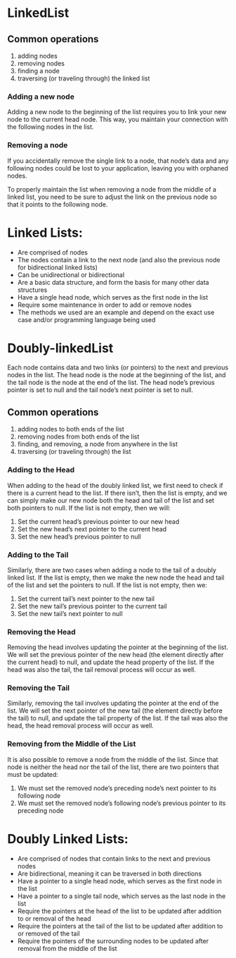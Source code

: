 # LinkedList
## Common operations
1. adding nodes
2. removing nodes
3. finding a node
4. traversing (or traveling through) the linked list

### Adding a new node
Adding a new node to the beginning of the list requires you to link your new node to the current head node. This way, you maintain your connection with the following nodes in the list.

### Removing a node
If you accidentally remove the single link to a node, that node’s data and any following nodes could be lost to your application, leaving you with orphaned nodes.

To properly maintain the list when removing a node from the middle of a linked list, you need to be sure to adjust the link on the previous node so that it points to the following node.

# Linked Lists:

- Are comprised of nodes
- The nodes contain a link to the next node (and also the previous node for bidirectional linked lists)
- Can be unidirectional or bidirectional
- Are a basic data structure, and form the basis for many other data structures
- Have a single head node, which serves as the first node in the list
- Require some maintenance in order to add or remove nodes
- The methods we used are an example and depend on the exact use case and/or programming language being used



# Doubly-linkedList
Each node contains data and two links (or pointers) to the next and previous nodes in the list. The head node is the node at the beginning of the list, and the tail node is the node at the end of the list. The head node’s previous pointer is set to null and the tail node’s next pointer is set to null.

## Common operations
1. adding nodes to both ends of the list
2. removing nodes from both ends of the list
3. finding, and removing, a node from anywhere in the list
4. traversing (or traveling through) the list

### Adding to the Head
When adding to the head of the doubly linked list, we first need to check if there is a current head to the list. If there isn’t, then the list is empty, and we can simply make our new node both the head and tail of the list and set both pointers to null. If the list is not empty, then we will:

1. Set the current head’s previous pointer to our new head
2. Set the new head’s next pointer to the current head
3. Set the new head’s previous pointer to null

### Adding to the Tail
Similarly, there are two cases when adding a node to the tail of a doubly linked list. If the list is empty, then we make the new node the head and tail of the list and set the pointers to null. If the list is not empty, then we:

1. Set the current tail’s next pointer to the new tail
2. Set the new tail’s previous pointer to the current tail
3. Set the new tail’s next pointer to null

### Removing the Head
Removing the head involves updating the pointer at the beginning of the list. We will set the previous pointer of the new head (the element directly after the current head) to null, and update the head property of the list. If the head was also the tail, the tail removal process will occur as well.

### Removing the Tail
Similarly, removing the tail involves updating the pointer at the end of the list. We will set the next pointer of the new tail (the element directly before the tail) to null, and update the tail property of the list. If the tail was also the head, the head removal process will occur as well.

### Removing from the Middle of the List
It is also possible to remove a node from the middle of the list. Since that node is neither the head nor the tail of the list, there are two pointers that must be updated:

1. We must set the removed node’s preceding node’s next pointer to its following node
2. We must set the removed node’s following node’s previous pointer to its preceding node

# Doubly Linked Lists:

- Are comprised of nodes that contain links to the next and previous nodes
- Are bidirectional, meaning it can be traversed in both directions
- Have a pointer to a single head node, which serves as the first node in the list
- Have a pointer to a single tail node, which serves as the last node in the list
- Require the pointers at the head of the list to be updated after addition to or removal of the head
- Require the pointers at the tail of the list to be updated after addition to or removed of the tail
- Require the pointers of the surrounding nodes to be updated after removal from the middle of the list